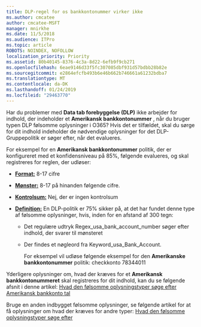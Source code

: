 ```yaml
---
title: DLP-regel for os bankkontonummer virker ikke
ms.author: cmcatee
author: cmcatee-MSFT
manager: mnirkhe
ms.date: 11/5/2018
ms.audience: ITPro
ms.topic: article
ROBOTS: NOINDEX, NOFOLLOW
localization_priority: Priority
ms.assetid: 80b40145-8376-4c3a-8d22-6efb9f9cb271
ms.openlocfilehash: 6eae9146d33f5fc307085dbf931d57bdbb28b82e
ms.sourcegitcommit: e2864efcfb493b6e46b662b746661a61232bdba7
ms.translationtype: MT
ms.contentlocale: da-DK
ms.lasthandoff: 01/24/2019
ms.locfileid: "29463770"
---
```

Har du problemer med **Data tab forebyggelse (DLP)** ikke arbejder for indhold, der indeholder et **Amerikansk bankkontonummer** , når du bruger typen DLP følsomme oplysninger i O365? Hvis det er tilfældet, skal du sørge for dit indhold indeholder de nødvendige oplysninger for det DLP-Gruppepolitik er søger efter, når det evalueres. 
  
For eksempel for en **Amerikansk bankkontonummer** politik, der er konfigureret med et konfidensniveau på 85%, følgende evalueres, og skal registreres for reglen, der udløser: 
  
- **[Format:](https://docs.microsoft.com/en-us/office365/securitycompliance/what-the-sensitive-information-types-look-for#format-77)** 8-17 cifre 
    
- **[Mønster:](https://docs.microsoft.com/en-us/office365/securitycompliance/what-the-sensitive-information-types-look-for#pattern-77)** 8-17 på hinanden følgende cifre. 
    
- **[Kontrolsum:](https://docs.microsoft.com/en-us/office365/securitycompliance/what-the-sensitive-information-types-look-for#checksum-76)** Nej, der er ingen kontrolsum 
    
- **[Definition:](https://docs.microsoft.com/en-us/office365/securitycompliance/what-the-sensitive-information-types-look-for)** En DLP-politik er 75% sikker på, at det har fundet denne type af følsomme oplysninger, hvis, inden for en afstand af 300 tegn: 
    
  - Det regulære udtryk Regex_usa_bank_account_number søger efter indhold, der svarer til mønsteret
    
  - Der findes et nøgleord fra Keyword_usa_Bank_Account.
    
    For eksempel vil udløse følgende eksempel for den **Amerikanske bankkontonummer** politik: checkkonto 78344011 
    
Yderligere oplysninger om, hvad der kræves for et **Amerikansk bankkontonummeret** skal registreres for dit indhold, kan du se følgende afsnit i denne artikel: [Hvad den følsomme oplysningstyper søge efter Amerikansk bankkonto tal](https://docs.microsoft.com/en-us/office365/securitycompliance/what-the-sensitive-information-types-look-for#us-bank-account-number)
  
Bruge en anden indbygget følsomme oplysninger, se følgende artikel for at få oplysninger om hvad der kræves for andre typer: [Hvad den følsomme oplysningstyper søge efter](https://docs.microsoft.com/en-us/office365/securitycompliance/what-the-sensitive-information-types-look-for)
  

